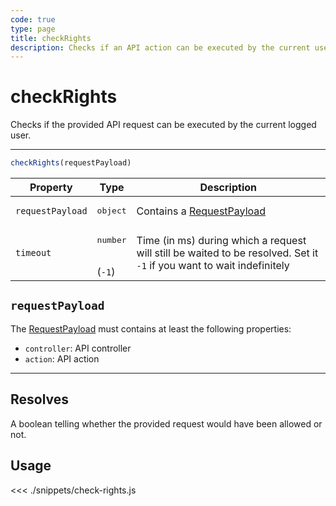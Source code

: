 ```yaml
---
code: true
type: page
title: checkRights
description: Checks if an API action can be executed by the current user
---
```


# checkRights

<SinceBadge version="Kuzzle 2.8.0"/>
<SinceBadge version="7.5.0"/>

Checks if the provided API request can be executed by the current logged user.

---

```js
checkRights(requestPayload)
```

| Property         | Type                         | Description                                                                                                           |
| ---------------- | ---------------------------- | --------------------------------------------------------------------------------------------------------------------- |
| `requestPayload` | <pre>object</pre>            | Contains a [RequestPayload](/core/2/api/payloads/request)                                                             |
| `timeout`        | <pre>number</pre><br/>(`-1`) | Time (in ms) during which a request will still be waited to be resolved. Set it `-1` if you want to wait indefinitely |

## `requestPayload`

The [RequestPayload](/core/2/api/payloads/request) must contains at least the following properties:

- `controller`: API controller
- `action`: API action

---

## Resolves

A boolean telling whether the provided request would have been allowed or not.

## Usage

<<< ./snippets/check-rights.js
